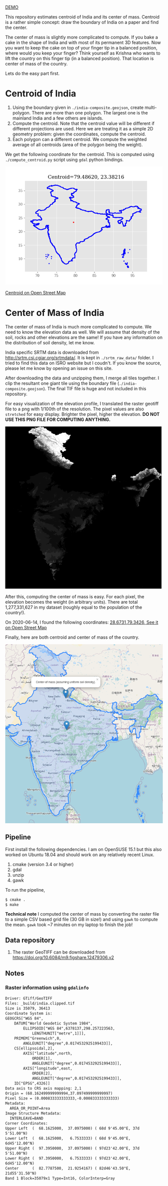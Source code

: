 [DEMO](https://dilawar.github.io/map-india-center/)

This repository estimates centroid of India and its center of mass. Centroid is
a rather simple concept: draw the boundary of India on a paper and find the
center. 

The center of mass is slightly more complicated to compute. If you bake a cake
in the shape of India and with most of its permanent 3D features. Now you want
to keep the cake on top of your finger tip in a balanced position, where would
you keep your finger? Think yourself as Krishna who wants to lift the country
on this finger tip (in a balanced position). That location is center of mass of
the country.

Lets do the easy part first.

# Centroid of India

1. Using the boundary given in `./india-composite.geojson`, create
   multi-polygon. There are more than one polygon. The largest one is the
   mainland India and a few others are islands.
2. Compute the centroid. Note that the centroid value will be different if
   different projections are used. Here we are treating it as a simple 2D
   geometry problem: given the coordinates, compute the centroid.
3. Each polygon can a different centroid. We compute the weighted average of
   all centroids (area of the polygon being the weight).

We get the following coordinate for the centroid. This is computed using
`./compute_centroid.py` script using `gdal` python bindings.

![](./compute_centroid.py.png)

[Centroid on Open Street Map](http://www.openstreetmap.org/?mlon=79.3426&mlat=28.6731&zoom=8)


# Center of Mass of India

The center of mass of India is much more complicated to compute. We need to
know the elevation data as well. We will assume that density of the soil,
rocks and other elevations are the same! If you have any information on the
distribution of soil density, let me know.

India specific SRTM data is downloaded from
http://srtm.csi.cgiar.org/srtmdata/. It is kept in `./srtm_raw_data/` folder. I
tried to find this data on ISRO website but I coudn't. If you know the source,
please let me know by opening an issue on this site.

After downloading the data and unzipping them, I merge all tiles together. I
clip the resultant one giant tile using the boundary file
(`./india-composite.geojson`). The final TIF file is huge and not included in
this repository. 

For easy visualization of the elevation profile, I translated the raster
geotiff file to a png with 1/100th of the resolution. The pixel values are also
`stretched` for easy display. Brighter the pixel, higher the elevation.  __DO
NOT USE THIS PNG FILE FOR COMPUTING ANYTHING.__

<img src="static/india.clipped.stretched.png" width="500">

After this, computing the center of mass is easy. For each pixel, the elevation
becomes the weight (in arbitrary units).  There are total 1,277,331,627 in my
dataset (roughly equal to the population of the country!).

On 2020-06-14, I found the following coordinates: [28.6731,79.3426, See it on
Open Street
Map](http://www.openstreetmap.org/?mlon=79.3426&mlat=28.6731&zoom=8)

Finally, here are both centroid and center of mass of the country.

![](./static/india_com.png)

## Pipeline

First install the following dependencies. I am on OpenSUSE 15.1 but this also
worked on Ubuntu 18.04 and should work on any relatively recent Linux.

1. cmake (version 3.4 or higher)
2. gdal
3. unzip
4. gawk

To run the pipeline,

```
$ cmake .
$ make 
```

__Technical note__ I computed the center of mass by converting the raster file
to a simple CSV based grid file (30 GB in size!) and using `gawk` to compute
the mean. `gawk` took ~7 minutes on my laptop to finish the job! 

## Data repository

1. The raster GeoTIFF can be downloaded from  https://doi.org/10.6084/m9.figshare.12479306.v2

## Notes

### Raster information using `gdalinfo`

```
Driver: GTiff/GeoTIFF
Files: _build/india.clipped.tif
Size is 35079, 36413
Coordinate System is:
GEOGCRS["WGS 84",
    DATUM["World Geodetic System 1984",
        ELLIPSOID["WGS 84",6378137,298.257223563,
            LENGTHUNIT["metre",1]]],
    PRIMEM["Greenwich",0,
        ANGLEUNIT["degree",0.0174532925199433]],
    CS[ellipsoidal,2],
        AXIS["latitude",north,
            ORDER[1],
            ANGLEUNIT["degree",0.0174532925199433]],
        AXIS["longitude",east,
            ORDER[2],
            ANGLEUNIT["degree",0.0174532925199433]],
    ID["EPSG",4326]]
Data axis to CRS axis mapping: 2,1
Origin = (68.162499999999994,37.097499999999997)
Pixel Size = (0.000833333333333,-0.000833333333333)
Metadata:
  AREA_OR_POINT=Area
Image Structure Metadata:
  INTERLEAVE=BAND
Corner Coordinates:
Upper Left  (  68.1625000,  37.0975000) ( 68d 9'45.00"E, 37d 5'51.00"N)
Lower Left  (  68.1625000,   6.7533333) ( 68d 9'45.00"E,  6d45'12.00"N)
Upper Right (  97.3950000,  37.0975000) ( 97d23'42.00"E, 37d 5'51.00"N)
Lower Right (  97.3950000,   6.7533333) ( 97d23'42.00"E,  6d45'12.00"N)
Center      (  82.7787500,  21.9254167) ( 82d46'43.50"E, 21d55'31.50"N)
Band 1 Block=35079x1 Type=Int16, ColorInterp=Gray
```
